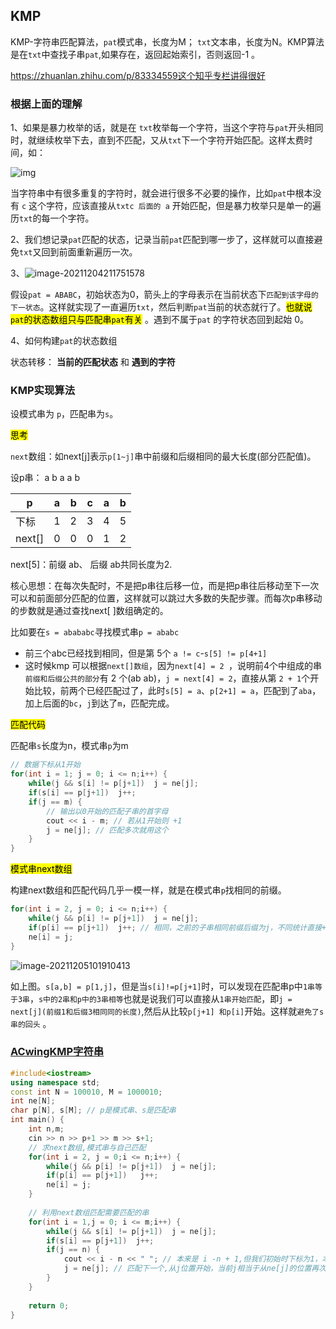 ## KMP

KMP-字符串匹配算法，`pat`模式串，长度为M； `txt`文本串，长度为N。KMP算法是在`txt`中查找子串`pat`,如果存在，返回起始索引，否则返回-1 。

https://zhuanlan.zhihu.com/p/83334559这个知乎专栏讲得很好

### 根据上面的理解

1、如果是暴力枚举的话，就是在 `txt`枚举每一个字符，当这个字符与`pat`开头相同时，就继续枚举下去，直到不匹配，又从`txt`下一个字符开始匹配。这样太费时间，如：

![img](https://cdn.jsdelivr.net/gh/moon-Light404/my-picGo@master/img/202112042112184.gif)

当字符串中有很多重复的字符时，就会进行很多不必要的操作，比如`pat`中根本没有 `c` 这个字符，应该直接从`txtc 后面的 a` 开始匹配，但是暴力枚举只是单一的遍历`txt`的每一个字符。

2、我们想记录`pat`匹配的状态，记录当前`pat`匹配到哪一步了，这样就可以直接避免`txt`又回到前面重新遍历一次。

3、![image-20211204211751578](https://cdn.jsdelivr.net/gh/moon-Light404/my-picGo@master/img/202112042117827.png)

假设`pat = ABABC`，初始状态为0，箭头上的字母表示在当前状态下`匹配到该字母的下一状态`。这样就实现了一直遍历`txt`，然后判断`pat`当前的状态就行了。<mark>也就说`pat`的状态数组只与匹配串`pat`有关</mark> 。遇到不属于`pat` 的字符状态回到起始 0。

4、如何构建`pat`的状态数组

状态转移：	**当前的匹配状态**  和   **遇到的字符**





### KMP实现算法

设模式串为 `p`，匹配串为`s`。

<mark>思考</mark>

`next`数组：如next[j]表示`p[1~j]`串中前缀和后缀相同的最大长度(部分匹配值)。

设p串： a b a a b

| p      | a    | b    | c    | a    | b    |
| ------ | ---- | ---- | ---- | ---- | ---- |
| 下标   | 1    | 2    | 3    | 4    | 5    |
| next[] | 0    | 0    | 0    | 1    | 2    |

next[5]：前缀 ab、 后缀 ab共同长度为2.

核心思想：在每次失配时，不是把p串往后移一位，而是把p串往后移动至下一次可以和前面部分匹配的位置，这样就可以跳过大多数的失配步骤。而每次p串移动的步数就是通过查找next[ ]数组确定的。

比如要在`s = abababc`寻找模式串`p = ababc`

- 前三个abc已经找到相同，但是第 5个 `a != c`-`s[5] != p[4+1]`
- 这时候kmp 可以根据`next[]数组`，因为`next[4] = 2 `，说明前4个中组成的串`前缀和后缀公共的部分`有 2 个(ab ab)，`j = next[4] = 2`，直接从第 `2 + 1`个开始比较，前两个已经匹配过了，此时`s[5] = a`、`p[2+1] = a`，匹配到了`aba`，加上后面的`bc`，`j`到达了`m`，匹配完成。

<mark>匹配代码</mark>

匹配串`s`长度为n，模式串`p`为m

```c++
// 数据下标从1开始
for(int i = 1; j = 0; i <= n;i++) {
    while(j && s[i] != p[j+1])	j = ne[j];
    if(s[i] == p[j+1])	j++;
    if(j == m) {
        // 输出以0开始的匹配子串的首字母
        cout << i - m; // 若从1开始则 +1
        j = ne[j]; // 匹配多次就用这个
    }
}
```



<mark>模式串next数组</mark>

构建next数组和匹配代码几乎一模一样，就是在模式串`p`找相同的前缀。


```c++
for(int i = 2, j = 0; i <= n;i++) {
    while(j && p[i] != p[j+1])	j = ne[j];
    if(p[i] == p[j+1])	j++; // 相同，之前的子串相同前缀后缀为j，不同统计直接+1
    ne[i] = j;
}
```

![image-20211205101910413](https://cdn.jsdelivr.net/gh/moon-Light404/my-picGo@master/img/202112051019505.png)

如上图。`s[a,b] = p[1,j]`，但是当`s[i]!=p[j+1]`时，可以发现在匹配串p中`1串等于3串`，`s中的2串和p中的3串相等`也就是说我们可以直接从`1串开始匹配`，即`j = next[j](前缀1和后缀3相同同的长度)`,然后从比较`p[j+1] 和p[i]`开始。这样就`避免了s串的回头` 。

### <a href = "https://www.acwing.com/activity/content/problem/content/869/"> ACwingKMP字符串</a>

```c++
#include<iostream>
using namespace std;
const int N = 100010, M = 1000010;
int ne[N];
char p[N], s[M]; // p是模式串、s是匹配串
int main() {
    int n,m;
    cin >> n >> p+1 >> m >> s+1;
    // 求next数组,模式串与自己匹配
    for(int i = 2, j = 0;i <= n;i++) {
        while(j && p[i] != p[j+1])  j = ne[j];
        if(p[i] == p[j+1])   j++;
        ne[i] = j;
    }
    
    // 利用next数组匹配需要匹配的串
    for(int i = 1,j = 0; i <= m;i++) {
        while(j && s[i] != p[j+1])  j = ne[j];
        if(s[i] == p[j+1])  j++;
        if(j == n) {
            cout << i - n << " "; // 本来是 i -n + 1,但我们初始时下标为1，本题是0
            j = ne[j]; // 匹配下一个,从j位置开始，当前j相当于从ne[j]的位置再次匹配
        }
    }
    
    return 0;
}
```





